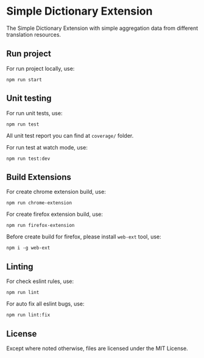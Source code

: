 # Simple Dictionary Extension

The Simple Dictionary Extension with simple aggregation data from different translation resources.
## Run project

For run project locally, use:

```
npm run start
```

## Unit testing

For run unit tests, use:

```
npm run test
```

All unit test report you can find at `coverage/` folder.

For run test at watch mode, use:

```
npm run test:dev
```

## Build Extensions

For create chrome extension build, use:

```
npm run chrome-extension
```

For create firefox extension build, use:

```
npm run firefox-extension
```

Before create build for firefox, please install `web-ext` tool, use:
```
npm i -g web-ext
```

## Linting

For check eslint rules, use:

```
npm run lint
```

For auto fix all eslint bugs, use:

```
npm run lint:fix
```



## License
Except where noted otherwise, files are licensed under the MIT License.